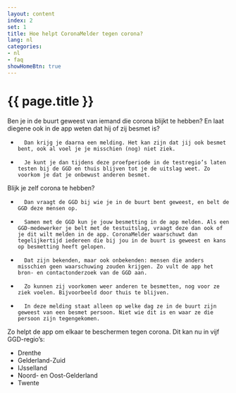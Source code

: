 ```yaml
---
layout: content
index: 2
set: 1
title: Hoe helpt CoronaMelder tegen corona?
lang: nl
categories:
- nl
- faq
showHomeBtn: true
---
```


# {{ page.title }}

Ben je in de buurt geweest van iemand die corona blijkt te hebben? En laat diegene ook in de app weten dat hij of zij besmet is?
-    	Dan krijg je daarna een melding. Het kan zijn dat jij ook besmet bent, ook al voel je je misschien (nog) niet ziek.
-    	Je kunt je dan tijdens deze proefperiode in de testregio’s laten testen bij de GGD en thuis blijven tot je de uitslag weet. Zo voorkom je dat je onbewust anderen besmet. 
 
Blijk je zelf corona te hebben?
-    	Dan vraagt de GGD bij wie je in de buurt bent geweest, en belt de GGD deze mensen op.
-    	Samen met de GGD kun je jouw besmetting in de app melden. Als een GGD-medewerker je belt met de testuitslag, vraagt deze dan ook of je dit wilt melden in de app. CoronaMelder waarschuwt dan tegelijkertijd iedereen die bij jou in de buurt is geweest en kans op besmetting heeft gelopen.
-    	Dat zijn bekenden, maar ook onbekenden: mensen die anders misschien geen waarschuwing zouden krijgen. Zo vult de app het bron- en contactonderzoek van de GGD aan.
-    	Zo kunnen zij voorkomen weer anderen te besmetten, nog voor ze ziek voelen. Bijvoorbeeld door thuis te blijven.
-    	In deze melding staat alleen op welke dag ze in de buurt zijn geweest van een besmet persoon. Niet wie dit is en waar ze die persoon zijn tegengekomen.
 
Zo helpt de app om elkaar te beschermen tegen corona. Dit kan nu in vijf GGD-regio’s:
- Drenthe
- Gelderland-Zuid
- IJsselland
- Noord- en Oost-Gelderland
- Twente
 

